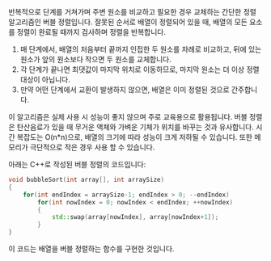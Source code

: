 반복적으로 단계를 거쳐가며 주변 원소를 비교하고 필요한 경우 교체하는 간단한 정렬 알고리즘인 버블 정렬입니다. 잘못된 순서로 배열이 정렬되어 있을 때, 배열의 모든 요소를 정렬이 완료될 때까지 검사하며 정렬을 반복합니다.

1. 매 단계에서, 배열의 처음부터 끝까지 인접한 두 원소를 차례로 비교하고, 뒤에 있는 원소가 앞의 원소보다 작으면 두 원소를 교체합니다.
2. 각 단계가 끝나면 최댓값이 마지막 위치로 이동하므로, 마지막 원소는 더 이상 정렬 대상이 아닙니다.
3. 만약 어떤 단계에서 교환이 발생하지 않으면, 배열은 이미 정렬된 것으로 간주합니다.

이 알고리즘은 실제 사용 시 성능이 좋지 않으며 주로 교육용으로 활용됩니다. 버블 정렬은 탄산음료가 있을 때 무거운 액체와 가벼운 기체가 위치를 바꾸는 것과 유사합니다. 시간 복잡도는 O(n*n)으로, 배열의 크기에 따라 성능이 크게 저하될 수 있습니다. 또한 메모리가 극단적으로 작은 경우 사용 할 수 있습니다.

아래는 C++로 작성된 버블 정렬의 코드입니다:

```cpp
void bubbleSort(int array[], int arraySize)   
{   
    for(int endIndex = arraySize-1; endIndex > 0; --endIndex)   
        for(int nowIndex = 0; nowIndex < endIndex; ++nowIndex)   
        {   
            std::swap(array[nowIndex], array[nowIndex+1]);
        }   
}
```

이 코드는 배열을 버블 정렬하는 함수를 구현한 것입니다.